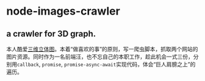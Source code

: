 # node-images-crawler
a crawler for 3D graph.
---

本人酷爱<a href="http://baike.baidu.com/item/%E4%B8%89%E7%BB%B4%E7%AB%8B%E4%BD%93%E5%9B%BE/3316678?fromtitle=%E4%B8%89%E7%BB%B4%E7%AB%8B%E4%BD%93%E7%94%BB&fromid=569577">三维立体图</a>。本着“做喜欢的事”的原则，写一爬虫脚本，抓取两个网站的图片资源。同时作为一名前端汪，也不忘自己的本职工作，趁此机会一式三份，分别用`callback`, `promise`, `promise-async-await`实现代码，体会“巨人肩膀之上”的遍历。
